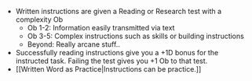 - Written instructions are given a Reading or Research test with a complexity Ob
	- Ob 1-2: Information easily transmitted via text
	- Ob 3-5: Complex instructions such as skills or building instructions
	- Beyond: Really arcane stuff..
- Successfully reading instructions give you a +1D bonus for the instructed task. Failing the test gives you +1 Ob to that test. 
- [[Written Word as Practice|Instructions can be practice.]]